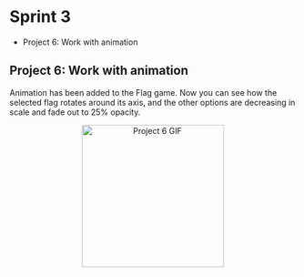 # Sprint 3
- Project 6: Work with animation

## Project 6: Work with animation
Animation has been added to the Flag game. Now you can see how the selected flag rotates around its axis, and the other options are decreasing in scale and fade out to 25% opacity.
<p align="center">
  <img src="https://github.com/VaryaUtkina/DevrushSprint3/blob/b5feaf27e17e7b4498fee2d3a0342f2dfe35e745/assets/Project%206.gif" alt="Project 6 GIF" width="250">
</p>
